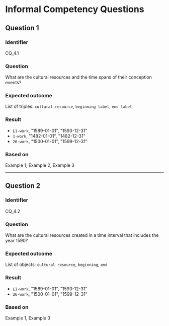 # Informal Competency Questions
## Question 1
### Identifier
CQ_4.1

### Question
What are the cultural resources and the time spans of their conception events?

### Expected outcome
List of triples: `cultural resource`, `beginning label`, `end label`

### Result
* `L1-work`, "1589-01-01", "1593-12-31"
* `1-work`, "1482-01-01", "1482-12-31"
* `26-work`, "1500-01-01", "1599-12-31"

### Based on 
Example 1, Example 2, Example 3

*** 

## Question 2
### Identifier 
CQ_4.2

### Question
What are the cultural resources created in a time interval that includes the year 1590?

### Expected outcome
List of objects: `cultural resource`, `beginning`, `end`

### Result
* `L1-work`, "1589-01-01", "1593-12-31"
* `26-work`, "1500-01-01", "1599-12-31"

### Based on
Example 1, Example 3
